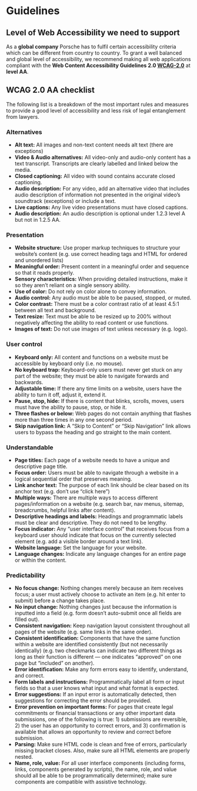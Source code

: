 # Guidelines

## Level of Web Accessibility we need to support
As a **global company** Porsche has to fulfil certain accessibility criteria which can be different from country to country. 
To grant a well balanced and global level of accessibility, we recommend making all web applications compliant with the **Web Content Accessibility Guidelines 2.0 [WCAG-2.0](https://www.w3.org/TR/WCAG20/)** at **level AA**. 


## WCAG 2.0 AA checklist 
The following list is a breakdown of the most important rules and measures to provide a good level of accessibility and less risk of legal entanglement from lawyers.

### Alternatives
- **Alt text:** All images and non-text content needs alt text (there are exceptions)
- **Video & Audio alternatives:** All video-only and audio-only content has a text transcript. Transcripts are clearly labelled and linked below the media.
- **Closed captioning:** All video with sound contains accurate closed captioning.
- **Audio description:** For any video, add an alternative video that includes audio description of information not presented in the original video’s soundtrack (exceptions) or include a text.
- **Live captions:** Any live video presentations must have closed captions.
- **Audio description:** An audio description is optional under 1.2.3 level A but not in 1.2.5 AA.

### Presentation
- **Website structure:** Use proper markup techniques to structure your website’s content (e.g. use correct heading tags and HTML for ordered and unordered lists)
- **Meaningful order:** Present content in a meaningful order and sequence so that it reads properly.
- **Sensory characteristics:** When providing detailed instructions, make it so they aren’t reliant on a single sensory ability.
- **Use of color:** Do not rely on color alone to convey information.
- **Audio control:** Any audio must be able to be paused, stopped, or muted.
- **Color contrast:** There must be a color contrast ratio of at least 4.5:1 between all text and background.
- **Text resize:** Text must be able to be resized up to 200% without negatively affecting the ability to read content or use functions.
- **Images of text:** Do not use images of text unless necessary (e.g. logo).

### User control
- **Keyboard only:** All content and functions on a website must be accessible by keyboard only (i.e. no mouse).
- **No keyboard trap:** Keyboard-only users must never get stuck on any part of the website; they must be able to navigate forwards and backwards.
- **Adjustable time:** If there any time limits on a website, users have the ability to turn it off, adjust it, extend it.
- **Pause, stop, hide:** If there is content that blinks, scrolls, moves, users must have the ability to pause, stop, or hide it.
- **Three flashes or below:** Web pages do not contain anything that flashes more than three times in any one second period.
- **Skip navigation link:** A “Skip to Content” or “Skip Navigation” link allows users to bypass the heading and go straight to the main content.

### Understandable
- **Page titles:** Each page of a website needs to have a unique and descriptive page title.
- **Focus order:** Users must be able to navigate through a website in a logical sequential order that preserves meaning.
- **Link anchor text:** The purpose of each link should be clear based on its anchor text (e.g. don’t use “click here”)
- **Multiple ways:** There are multiple ways to access different pages/information on a website (e.g. search bar, nav menus, sitemap, breadcrumbs, helpful links after content).
- **Descriptive headings and labels:** Headings and programmatic labels must be clear and descriptive. They do not need to be lengthy.
- **Focus indicator:** Any “user interface control” that receives focus from a keyboard user should indicate that focus on the currently selected element (e.g. add a visible border around a text link).
- **Website language:** Set the language for your website.
- **Language changes:** Indicate any language changes for an entire page or within the content.

### Predictability
- **No focus change:** Nothing changes merely because an item receives focus; a user must actively choose to activate an item (e.g. hit enter to submit) before a change takes place.
- **No input change:** Nothing changes just because the information is inputted into a field (e.g. form doesn’t auto-submit once all fields are filled out).
- **Consistent navigation:** Keep navigation layout consistent throughout all pages of the website (e.g. same links in the same order).
- **Consistent identification:** Components that have the same function within a website are identified consistently (but not necessarily identically) (e.g. two checkmarks can indicate two different things as long as their function is different — one indicates “approved” on one page but “included” on another).
- **Error identification:** Make any form errors easy to identify, understand, and correct.
- **Form labels and instructions:** Programmatically label all form or input fields so that a user knows what input and what format is expected.
- **Error suggestions:** If an input error is automatically detected, then suggestions for correcting the error should be provided.
- **Error prevention on important forms:** For pages that create legal commitments or financial transactions or any other important data submissions, one of the following is true: 1) submissions are reversible, 2) the user has an opportunity to correct errors, and 3) confirmation is available that allows an opportunity to review and correct before submission.
- **Parsing:** Make sure HTML code is clean and free of errors, particularly missing bracket closes. Also, make sure all HTML elements are properly nested.
- **Name, role, value:** For all user interface components (including forms, links, components generated by scripts), the name, role, and value should all be able to be programmatically determined; make sure components are compatible with assistive technology.

